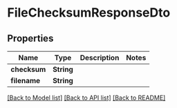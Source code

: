 # FileChecksumResponseDto

## Properties

Name | Type | Description | Notes
------------ | ------------- | ------------- | -------------
**checksum** | **String** |  | 
**filename** | **String** |  | 

[[Back to Model list]](../README.md#documentation-for-models) [[Back to API list]](../README.md#documentation-for-api-endpoints) [[Back to README]](../README.md)


